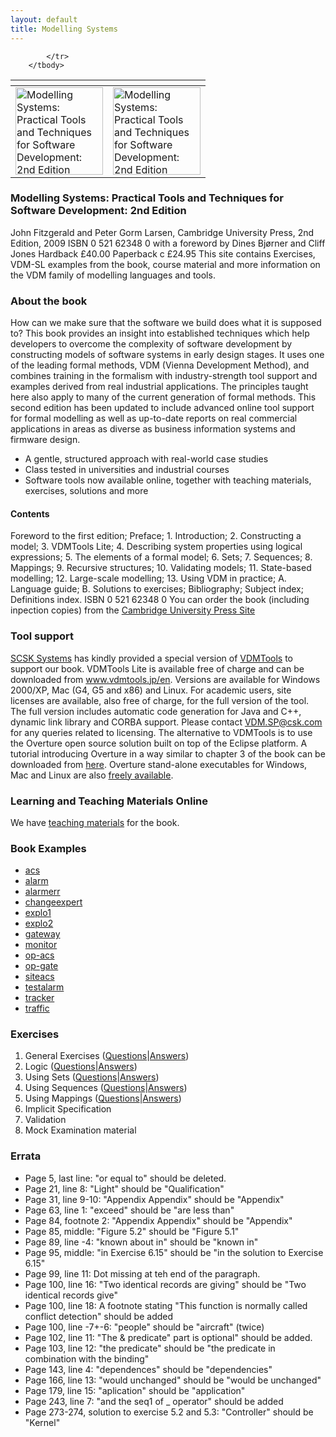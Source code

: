 ```yaml
---
layout: default
title: Modelling Systems
---
```


<table>
        <thead>
            <tr>
                <th></th>
                <th></th>
            </tr>
        </thead>
        <tbody>
            <tr>
                <td><a href="{{ site.url }}/publications/books/ms2/"> <img src="{{ site.url }}/publications/books/ms2.jpg" height="140" alt="Modelling Systems: Practical Tools and Techniques for Software Development: 2nd Edition"> </a></td>
				<td><a href="{{ site.url }}/publications/books/ms2/"> <img src="{{ site.url }}/publications/books/ms2-jp.png" height="140" alt="Modelling Systems: Practical Tools and Techniques for Software Development: 2nd Edition"> </a></td>
 
            </tr>
        </tbody>
</table>

### Modelling Systems: Practical Tools and Techniques for Software Development: 2nd Edition

John Fitzgerald and Peter Gorm Larsen, Cambridge University Press, 2nd Edition, 2009 ISBN 0 521 62348 0 with a foreword by Dines Bjørner and Cliff Jones Hardback £40.00 Paperback c £24.95
This site contains Exercises, VDM-SL examples from the book, course material and more information on the VDM family of modelling languages and tools.


### About the book

How can we make sure that the software we build does what it is supposed to? This book provides an insight into established techniques which help developers to overcome the complexity of software development by constructing models of software systems in early design stages. It uses one of the leading formal methods, VDM (Vienna Development Method), and combines training in the formalism with industry-strength tool support and examples derived from real industrial applications. The principles taught here also apply to many of the current generation of formal methods. This second edition has been updated to include advanced online tool support for formal modelling as well as up-to-date reports on real commercial applications in areas as diverse as business information systems and firmware design.

 * A gentle, structured approach with real-world case studies
 * Class tested in universities and industrial courses
 * Software tools now available online, together with teaching materials, exercises, solutions and more
 
#### Contents
 
 Foreword to the first edition; Preface; 1. Introduction; 2. Constructing a model; 3. VDMTools Lite; 4. Describing system properties using logical expressions; 5. The elements of a formal model; 6. Sets; 7. Sequences; 8. Mappings; 9. Recursive structures; 10. Validating models; 11. State-based modelling; 12. Large-scale modelling; 13. Using VDM in practice; A. Language guide; B. Solutions to exercises; Bibliography; Subject index; Definitions index. ISBN 0 521 62348 0
You can order the book (including inpection copies) from the [Cambridge University Press Site](http://www.cambridge.org/uk/catalogue/catalogue.asp?isbn=9780521899116)

### Tool support

[SCSK Systems](http://www.csk.com/) has kindly provided a special version of [VDMTools]({{site.url}}/publications/books/vdmtools.html) to support our book. VDMTools Lite is available free of charge and can be downloaded from www.vdmtools.jp/en. Versions are available for Windows 2000/XP, Mac (G4, G5 and x86) and Linux. For academic users, site licenses are available, also free of charge, for the full version of the tool. The full version includes automatic code generation for Java and C++, dynamic link library and CORBA support. Please contact [VDM.SP@csk.com](mailto:VDM.SP@csk.com) for any queries related to licensing.
The alternative to VDMTools is to use the Overture open source solution built on top of the Eclipse platform. A tutorial introducing Overture in a way similar to chapter 3 of the book can be downloaded from [here]({{site.url}}/documentation/manuals.html). Overture stand-alone executables for Windows, Mac and Linux are also [freely available]({{site.url}}/download/).

### Learning and Teaching Materials Online

We have [teaching materials]({{site.url}}/publications/training/) for the book.

### Book Examples

* [acs]({{site.url}}/publications/books/ms2/examples/acs.vdm)
* [alarm]({{site.url}}/publications/books/ms2/examples/alarm.vdm)
* [alarmerr]({{site.url}}/publications/books/ms2/examples/alarmerr.vdm)
* [changeexpert]({{site.url}}/publications/books/ms2/examples/changeexpert.vdm)
* [explo1]({{site.url}}/publications/books/ms2/examples/explo1.vdm)
* [explo2]({{site.url}}/publications/books/ms2/examples/explo2.vdm)
* [gateway]({{site.url}}/publications/books/ms2/examples/gateway.vdm)
* [monitor]({{site.url}}/publications/books/ms2/examples/monitor.vdm)
* [op-acs]({{site.url}}/publications/books/ms2/examples/op-acs.vdm)
* [op-gate]({{site.url}}/publications/books/ms2/examples/op-gate.vdm)
* [siteacs]({{site.url}}/publications/books/ms2/examples/siteacs.vdm)
* [testalarm]({{site.url}}/publications/books/ms2/examples/testalarm.vdm)
* [tracker]({{site.url}}/publications/books/ms2/examples/tracker.vdm)
* [traffic]({{site.url}}/publications/books/ms2/examples/traffic.vdm)

### Exercises

1. General Exercises ([Questions]({{site.url}}/publications/books/ms2/exercises/general-questions.html)|[Answers]({{site.url}}/publications/books/ms2/exercises/general-answers.html))
2. Logic ([Questions]({{site.url}}/publications/books/ms2/exercises/logic-questions.html)|[Answers]({{site.url}}/publications/books/ms2/exercises/logic-answers.html))
3. Using Sets ([Questions]({{site.url}}/publications/books/ms2/exercises/sets-questions.html)|[Answers]({{site.url}}/publications/books/ms2/exercises/sets-answers.html))
4. Using Sequences ([Questions]({{site.url}}/publications/books/ms2/exercises/sequences-questions.html)|[Answers]({{site.url}}/publications/books/ms2/exercises/sequences-answers.html))
5. Using Mappings ([Questions]({{site.url}}/publications/books/ms2/exercises/mappings-questions.html)|[Answers]({{site.url}}/publications/books/ms2/exercises/mappings-answers.html))
6. Implicit Specification
7. Validation
8. Mock Examination material

### Errata

* Page 5, last line: "or equal to" should be deleted.
* Page 21, line 8: "Light" should be "Qualification"
* Page 31, line 9-10: "Appendix Appendix" should be "Appendix"
* Page 63, line 1: "exceed" should be "are less than"
* Page 84, footnote 2: "Appendix Appendix" should be "Appendix"
* Page 85, middle: "Figure 5.2" should be "Figure 5.1"
* Page 89, line -4: "known about in" should be "known in"
* Page 95, middle: "in Exercise 6.15" should be "in the solution to Exercise 6.15"
* Page 99, line 11: Dot missing at teh end of the paragraph.
* Page 100, line 16: "Two identical records are giving" should be "Two identical records give"
* Page 100, line 18: A footnote stating "This function is normally called conflict detection" should be added
* Page 100, line -7+-6: "people" should be "aircraft" (twice)
* Page 102, line 11: "The & predicate" part is optional" should be added.
* Page 103, line 12: "the predicate" should be "the predicate in combination with the binding"
* Page 143, line 4: "dependences" should be "dependencies"
* Page 166, line 13: "would unchanged" should be "would be unchanged"
* Page 179, line 15: "aplication" should be "application"
* Page 243, line 7: "and the seq1 of _ operator" should be added
* Page 273-274, solution to exercise 5.2 and 5.3: "Controller" should be "Kernel" 
